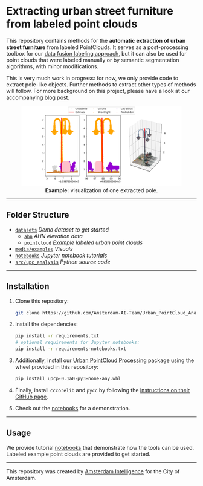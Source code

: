 # Extracting urban street furniture from labeled point clouds

This repository contains methods for the **automatic extraction of urban street furniture** from labeled PointClouds. It serves as a post-processing toolbox for our [data fusion labeling approach](https://github.com/Amsterdam-AI-Team/Urban_PointCloud_Processing), but it can also be used for point clouds that were labeled manually or by semantic segmentation algorithms, with minor modifications.

This is very much work in progress: for now, we only provide code to extract pole-like objects. Further methods to extract other types of methods will follow. For more background on this project, please have a look at our accompanying [blog post](https://amsterdamintelligence.com/posts/locating-street-lights-in-point-clouds-using-deep-learning).

<figure align="center">
  <img
  src="media/examples/extracted_pole.png"
  alt="Example: visualization of one extracted pole.">
  <figcaption><b>Example:</b> visualization of one extracted pole.</figcaption>
</figure>

---

## Folder Structure

 * [`datasets`](./datasets) _Demo dataset to get started_
   * [`ahn`](./datasets/ahn) _AHN elevation data_
   * [`pointcloud`](./datasets/pointcloud) _Example labeled urban point clouds_
 * [`media/examples`](./media/examples) _Visuals_
 * [`notebooks`](./notebooks) _Jupyter notebook tutorials_
 * [`src/upc_analysis`](./src/upc_analysis) _Python source code_

---

## Installation

1. Clone this repository:
    ```bash
    git clone https://github.com/Amsterdam-AI-Team/Urban_PointCloud_Analysis.git
    ```

2. Install the dependencies:
    ```bash
    pip install -r requirements.txt
    # optional requirements for Jupyter notebooks:
    pip install -r requirements-notebooks.txt
    ```

3. Additionally, install our [Urban PointCloud Processing](https://github.com/Amsterdam-AI-Team/Urban_PointCloud_Processing) package using the wheel provided in this repository:
    ```bash
    pip install upcp-0.1a0-py3-none-any.whl
    ```

4. Finally, install `cccorelib` and `pycc` by following the [instructions on their GitHub page](https://github.com/tmontaigu/CloudCompare-PythonPlugin/blob/master/docs/building.rst#building-as-independent-wheels).

5. Check out the [notebooks](notebooks) for a demonstration.

---

## Usage

We provide tutorial [notebooks](notebooks) that demonstrate how the tools can be used. Labeled example point clouds are provided to get started.

---

This repository was created by [Amsterdam Intelligence](https://amsterdamintelligence.com/) for the City of Amsterdam.
